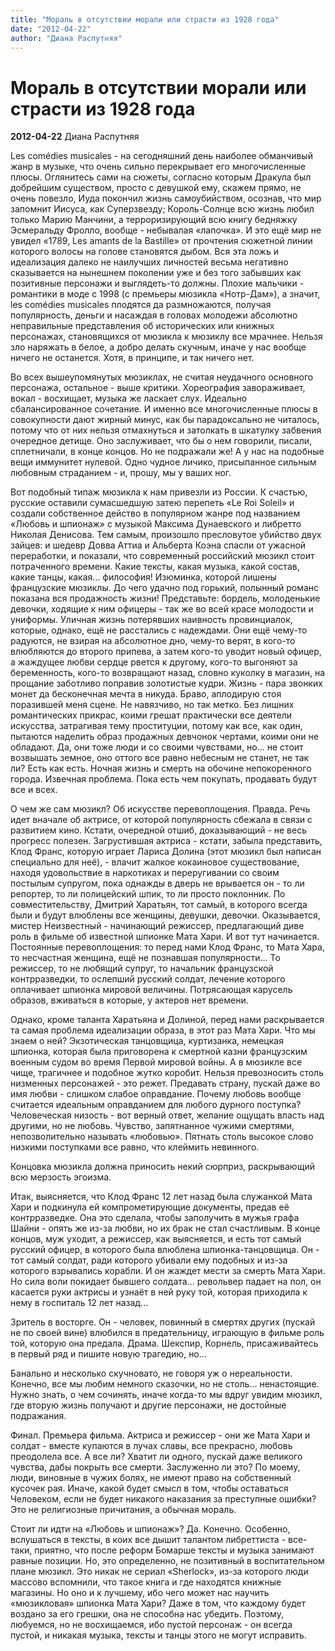 ```yaml
---
title: "Мораль в отсутствии морали или страсти из 1928 года"
date: "2012-04-22"
author: "Диана Распутняя"
---
```


# Мораль в отсутствии морали или страсти из 1928 года

**2012-04-22** Диана Распутняя

Les comédies musicales - на сегодняшний день наиболее обманчивый жанр в музыке, что очень сильно перекрывает его многочисленные плюсы. Оглянитесь сами на сюжеты, согласно которым Дракула был добрейшим существом, просто с девушкой ему, скажем прямо, не очень повезло, Иуда покончил жизнь самоубийством, осознав, что мир запомнит Иисуса, как Суперзвезду; Король-Солнце всю жизнь любил только Марию Манчини, а терроризирующий всю книгу бедняжку Эсмеральду Фролло, вообще - небывалая «лапочка». И это ещё мир не увидел «1789, Les amants de la Bastille» от прочтения сюжетной линии которого волосы на голове становятся дыбом. Вся эта ложь и идеализация далеко не наилучших личностей весьма негативно сказывается на нынешнем поколении уже и без того забывших как позитивные персонажи и выглядеть-то должны. Плохие мальчики - романтики в моде с 1998 (с премьеры мюзикла «Нотр-Дам»), а значит,  les comédies musicales плодятся да размножаются, получая популярность, деньги и насаждая в головах молодежи абсолютно неправильные представления об исторических или книжных персонажах, становящихся от мюзикла к мюзиклу все мрачнее. Нельзя зло наряжать в белое, а добро делать скучным, иначе у нас вообще ничего не останется. Хотя, в принципе, и так ничего нет.

Во всех вышеупомянутых мюзиклах, не считая неудачного основного персонажа, остальное - выше критики. Хореография завораживает, вокал - восхищает, музыка же ласкает слух. Идеально сбалансированное сочетание. И именно все многочисленные плюсы в совокупности дают жирный минус, как бы парадоксально не читалось, потому что от них нельзя отмахнуться и затолкать в шкатулку забвения очередное детище. Оно заслуживает, что бы о нем говорили, писали, сплетничали, в конце концов. Но не подражали же! А у нас на подобные вещи иммунитет нулевой. Одно чудное личико, присыпанное сильным любовным страданием - и, прошу, мы у ваших ног.

Вот подобный типаж мюзикла к нам привезли из России. К счастью, русские оставили сумасшедшую затею перепеть «Le Roi Soleil» и создали собственное действо в популярном жанре под названием «Любовь и шпионаж» с музыкой Максима Дунаевского и либретто Николая Денисова. Тем самым, произошло пресловутое убийство двух зайцев: и шедевр Довва Аттиа и Альберта Коэна спасли от ужасной переработки, и показали, что современный российский мюзикл стоит потраченного времени. Какие тексты, какая музыка, какой состав, какие танцы, какая... философия! Изюминка, которой лишены французские мюзиклы. До чего удачно под горький, полынный романс показана вся продажность жизни! Представьте: бордель, молоденькие девочки, ходящие к ним офицеры - так же во всей красе молодости и униформы. Уличная жизнь потерявших наивность провинциалок, которые, однако, ещё не расстались с надеждами. Они ещё чему-то радуются, не взирая на абсолютное дно, чему-то верят, в кого-то влюбляются до второго припева, а затем кого-то уводит новый офицер, а жаждущее любви сердце рвется к другому, кого-то выгоняют за беременность, кого-то возвращают назад, словно куколку в магазин, на прощание заботливо поправив золотистые кудри. Жизнь - пара звонких монет да бесконечная мечта в никуда. Браво, аплодирую стоя поразившей меня сцене. Не навязчиво, но так метко. Без лишних романтических прикрас, коими грешат практически все деятели искусства, затрагивая тему проституции, потому как все, как один, пытаются наделить образ продажных девчонок чертами, коими они не обладают. Да, они тоже люди и со своими чувствами, но... не стоит возвышать земное, оно оттого все равно небесным не станет, не так ли? Есть как есть. Ночная жизнь и смерть на обочине непокоренного города. Извечная проблема. Пока есть чем покупать, продавать будут все и всех.

О чем же сам мюзикл? Об искусстве перевоплощения. Правда. Речь идет вначале об актрисе, от которой популярность сбежала в связи с развитием кино. Кстати, очередной отшиб, доказывающий - не весь прогресс полезен. Загрустившая актриса - кстати, забыла представить, Клод Франс, которую играет Лариса Долина (этот мюзикл был написан специально для неё), - влачит жалкое кокаиновое существование, находя удовольствие в наркотиках и переругивании со своим постылым супругом, пока однажды в дверь не врывается он - то ли репортер, то ли полицейский шпик, то ли просто поклонник. По совместительству, Дмитрий Харатьян, тот самый, в которого всегда были и будут влюблены все женщины, девушки, девочки. Оказывается, мистер Неизвестный - начинающий режиссер, предлагающий диве роль в фильме об известной шпионке Мата Хари. И вот тут начинается. Постоянные перевоплощения: то перед нами Клод Франс, то Мата Хара, то несчастная женщина, ещё не познавшая популярности... То режиссер, то не любящий супруг, то начальник французской контрразведки, то ослепший русский солдат, лечение которого оплачивает шпионка мировой величины. Потрясающая карусель образов, вживаться в которые, у актеров нет времени.

Однако, кроме таланта Харатьяна и Долиной, перед нами раскрывается та самая проблема идеализации образа, в этот раз Мата Хари. Что мы знаем о ней? Экзотическая танцовщица, куртизанка, немецкая шпионка, которая была приговорена к смертной казни французским военным судом во время Первой мировой войны. А в мюзикле все чище, трагичнее и подобное жутко коробит. Нельзя превозносить столь низменных персонажей - это режет. Предавать страну, пускай даже во имя любви - слишком слабое оправдание. Почему любовь вообще считается идеальным оправданием для любого дурного поступка? Человеческая низость - вот верный ответ, желание ощущать власть над другими, но не любовь. Чувство, запятнанное чужими смертями, непозволительно называть «любовью». Пятнать столь высокое слово низкими поступками все равно, что клеймить невинного.

Концовка мюзикла должна приносить некий сюрприз, раскрывающий всю мерзость эгоизма.

Итак, выясняется, что Клод Франс 12 лет назад была служанкой Мата Хари и подкинула ей компрометирующие документы, предав её контрразведке. Она это сделала, чтобы заполучить в мужья графа Шайни - опять же из-за любви, но их брак не стал счастливым. В конце концов, муж уходит, а режиссер, как выясняется, и есть тот самый русский офицер, в которого была влюблена шпионка-танцовщица. Он - тот самый солдат, ради которого убивали ему подобных и из-за которого взрывались корабли. И он жаждет мести за смерть Мата Хари. Но сила воли покидает бывшего солдата... револьвер падает на пол, он касается руки актрисы и узнаёт в ней руку той, которая приходила к нему в госпиталь 12 лет назад...

Зритель в восторге. Он - человек, повинный в смертях других (пускай не по своей вине) влюбился в предательницу, играющую в фильме роль той, которую она предала. Драма. Шекспир, Корнель, присаживайтесь в первый ряд и пишите новую трагедию, но...

Банально и несколько скучновато, не говоря уж о нереальности. Конечно, все мы любим немного сказочки, но не столь... ненастоящие. Нужно знать, о чем сочинять, иначе когда-то мы вдруг увидим мюзикл, где вторую жизнь получают и другие персонажи, не достойные подражания.

Финал. Премьера фильма. Актриса и режиссер - они же Мата Хари и солдат - вместе купаются в лучах славы, все прекрасно, любовь преодолела все. А все ли? Хватит ли одного, пускай даже великого чувства, дабы покрыть все смерти. Заслуженно ли это? По моему, люди, виновные в чужих болях, не имеют право на собственный кусочек рая. Иначе, какой будет смысл в том, чтобы оставаться Человеком, если не будет никакого наказания за преступные ошибки? Это не религиозные причитания, а обычная мораль.

Стоит ли идти на «Любовь и шпионаж»? Да. Конечно. Особенно, вслушаться в тексты, в коих все дышит талантом либреттиста - все-таки, приятно, что после реформ Бомарше тексты и музыка занимают равные позиции. Но, это определенно, не позитивный в воспитательном плане мюзикл. Это никак не сериал «Sherlock», из-за которого люди массово вспомнили, что такое книга и где находятся книжные магазины. Но оно и к лучшему, ибо чего может нас научить «мюзикловая» шпионка Мата Хари? Даже в том, что каждому будет воздано за его грешки, она не способна нас убедить. Поэтому, любуемся, но не восхищаемся, ибо пустой персонаж - он всегда пустой, и никакая музыка, тексты и танцы этого не могут исправить.